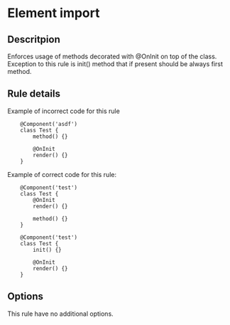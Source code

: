 # Element import

## Descritpion

Enforces usage of methods decorated with @OnInit on top of the class.
Exception to this rule is init() method that if present should be always first method.

## Rule details

Example of incorrect code for this rule

```
    @Component('asdf')
    class Test {
        method() {}
        
        @OnInit
        render() {}
    }
```

Example of correct code for this rule:

```
    @Component('test')
    class Test {
        @OnInit
        render() {}

        method() {}
    }

    @Component('test')
    class Test {
        init() {}

        @OnInit
        render() {}
    }
```

## Options

This rule have no additional options.
